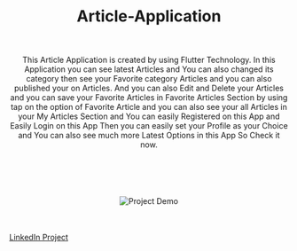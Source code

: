 <h1><center> Article-Application </center></h1>
<br>
<br>
<center> This Article Application is created by using Flutter Technology. In this Application you can see latest Articles and You can also changed its category then see your Favorite category Articles and you can also published your on Articles. And you can also Edit and Delete your Articles and you can save your Favorite Articles in Favorite Articles Section by using tap on the option of Favorite Article and you can also see your all Articles in your My Articles Section and You can easily Registered on this App and Easily Login on this App Then you can easily set your Profile as your Choice and You can also see much more Latest Options in this App So Check it now. </center>
<br>
<br>
<br>
<br>
<br>
<center><div><img src="https://media.licdn.com/dms/image/C4D22AQG70hTKiFemkQ/feedshare-shrink_800/0/1673938192874?e=1677110400&v=beta&t=bcliS3Clsmpi6xW-pAhoWAC-g-slTXAoEgDDGPN1tk4" alt="Project Demo"/></div></center>

<br> 
<br>

<a href="https://www.linkedin.com/posts/jibran-abdul-jabbar-249a66209_article-app-using-flutter-technology-this-activity-7021005662163734528-OHRm?utm_source=share&utm_medium=member_desktop">LinkedIn Project</a>
